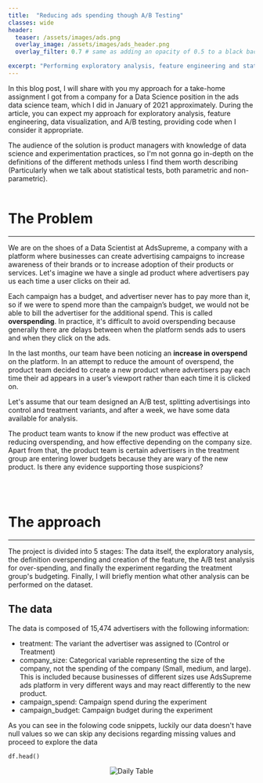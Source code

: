 ```yaml
---
title:  "Reducing ads spending though A/B Testing"
classes: wide
header:
  teaser: /assets/images/ads.png
  overlay_image: /assets/images/ads_header.png
  overlay_filter: 0.7 # same as adding an opacity of 0.5 to a black background

excerpt: "Performing exploratory analysis, feature engineering and statistical techniques to address business questions regarding ads overspending"
---
```

 

In this blog post, I will share with you my approach for a take-home assignment I got from a company for a Data Science position in the ads data science team, which I did in January of 2021 approximately. During the article, you can expect my approach for exploratory analysis, feature engineering, data visualization, and A/B testing, providing code when I consider it appropriate. 

The audience of the solution is product managers with knowledge of data science and experimentation practices, so I'm not gonna go in-depth on the definitions of the different methods unless I find them worth describing (Particularly when we talk about statistical tests, both parametric and non-parametric).
<br>
<br>

# The Problem
---
We are on the shoes of a Data Scientist at AdsSupreme, a company with a platform where businesses can create advertising campaigns to increase awareness of their brands or to increase adoption of their products or services. Let's imagine we have a single ad product where advertisers pay us each time a user clicks on their ad.

Each campaign has a budget, and advertiser never has to pay more than it, so if we were to spend
more than the campaign’s budget, we would not be able to bill the advertiser for the additional
spend. This is called **overspending**. In practice, it's difficult to avoid overspending because generally there are delays between when the platform sends ads to users and when they click on the ads.

In the last months, our team have been noticing an **increase in overspend** on the platform. In an
attempt to reduce the amount of overspend, the product team decided to create a new product where
advertisers pay each time their ad appears in a user’s viewport rather than each time it is clicked
on.

Let's assume that our team designed an A/B test, splitting advertisings into control and treatment variants, and after a week, we have some data available for analysis.

The product team wants to know if the new product was effective at reducing overspending, and how effective depending on the company size. Apart from that, the product team is certain advertisers in the treatment group are entering lower budgets because they are wary of the new product. Is there any evidence supporting those suspicions?


<br>
<br>

# The approach
---

The project is divided into 5 stages: The data itself, the exploratory analysis, the definition overspending and creation of the feature, the A/B test analysis for over-spending, and finally the experiment regarding the treatment group's budgeting. Finally, I will briefly mention what other analysis can be performed on the dataset.


## The data 

The data is composed of 15,474 advertisers with the following information:
- treatment: The variant the advertiser was assigned to (Control or Treatment)
- company_size: Categorical variable representing the size of the company, not the spending of the company (Small, medium, and large). This is
included because businesses of different sizes use AdsSupreme ads platform in very different ways and may react differently to the new product.
- campaign_spend: Campaign spend during the experiment
- campaign_budget: Campaign budget during the experiment

As you can see in the folowing code snippets, luckily our data doesn't have null values so we can skip any decisions regarding missing values and proceed to explore the data
```
df.head()
```


<p align="center">
<img src="{{ site.url }}{{ site.baseurl }}/assets/images/ads_overspending/dataframe.png" alt="Daily Table">
</p>
